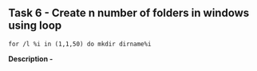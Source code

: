 ## **Task 6 - Create n number of folders in windows using loop**

```for /l %i in (1,1,50) do mkdir dirname%i```

**Description -** 